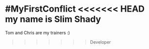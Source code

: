 #MyFirstConflict
<<<<<<< HEAD
my name is Slim Shady
=======
Tom and Chris are my trainers :)
>>>>>>> Developer
